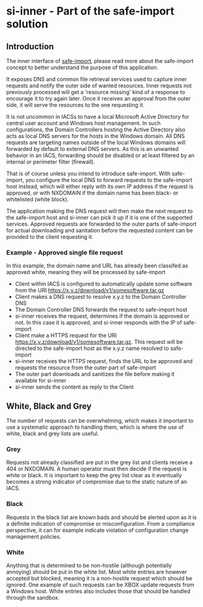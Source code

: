 # si-inner - Part of the safe-import solution
## Introduction
The inner interface of [safe-import](http://github.com/cyops-se/safe-import/README.md), please read more about the safe-import concept to better understand the purpose of this application.

It exposes DNS and common file retrieval services used to capture inner requests and notify the outer side of wanted resources. Inner requests not previously processed will get a 'resource missing' kind of a response to encourage it to try again later. Once it receives an approval from the outer side, it will serve the resources to the one requesting it.

It is not uncommon in IACSs to have a local Microsoft Active Directory for central user account and Windows host management. In such configurations, the Domain Controllers hosting the Active Directory also acts as local DNS servers for the hosts in the Windows domain. All DNS requests are targeting names outside of the local Windows domains will forwarded by default to external DNS servers. As this is an unwanted behavior in an IACS, forwarding should be disabled or at least filtered by an internal or perimeter filter (firewall).

That is of course unless you intend to introduce safe-import. With safe-import, you configure the local DNS to forward requests to the safe-import host instead, which will either reply with its own IP address if the request is approved, or with NXDOMAIN if the domain name has been black- or whitelisted (white block).

The application making the DNS request will then make the next request to the safe-import host and si-inner can pick it up if it is one of the supported services. Approved requests are forwarded to the outer parts of safe-import for actual downloading and sanitation before the requested content can be provided to the client requesting it.

### Example - Approved single file request
In this example, the domain name and URL has already been classifed as approved white, meaning they will be processed by safe-import

- Client within IACS is configured to automatically update some software from the URI https://x.y.z/download/v1/somesoftware.tar.gz
- Client makes a DNS request to resolve x.y.z to the Domain Controller DNS
- The Domain Controller DNS forwards the request to safe-import host
- si-inner receives the request, determines if the domain is approved or not. In this case it is approved, and si-inner responds with the IP of safe-import
- Client make a HTTPS request for the URI https://x.y.z/download/v1/somesoftware.tar.gz. This request will be directed to the safe-import host as the x.y.z name resolved to safe-import
- si-inner receives the HTTPS request, finds the URL to be approved and requests the resource from the outer part of safe-import
- The outer part downloads and sanitizes the file before making it available for si-inner
- si-inner sends the content as reply to the Client


## White, Black and Grey
The number of requests can be overwhelming, which makes it important to use a systematic approach to handling them, which is where the use of white, black and grey lists are useful.

### Grey
Requests not already classified are put in the grey list and clients receive a 404 or NXDOMAIN. A human operator must then decide if the request is white or black. It is important to keep the grey list clear as it eventually becomes a strong indicator of compromise due to the static nature of an IACS.

### Black
Requests in the black list are known bads and should be alerted upon as it is a definite indication of compromise or misconfiguration. From a compliance perspective, it can for example indicate violation of configuration change management policies.

### White
Anything that is determined to be non-hostile (although potentially annoying) should be put in the white list. Most white entries are however accepted but blocked, meaning it is a non-hostile request which should be ignored. One example of such requests can be XBOX update requests from a Windows host. White entries also includes those that should be handled through the sandbox.